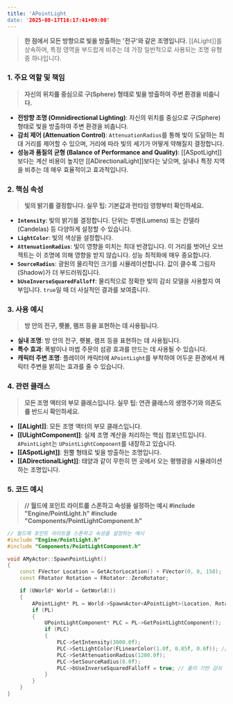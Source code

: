 ```yaml
---
title: 'APointLight
date: '2025-08-17T16:17:41+09:00'
---
```




> **한 점에서 모든 방향으로 빛을 방출하는 '전구'와 같은 조명입니다.** [[ALight]]를 상속하며, 특정 영역을 부드럽게 비추는 데 가장 일반적으로 사용되는 조명 유형 중 하나입니다.

### **1. 주요 역할 및 책임**
> **자신의 위치를 중심으로 구(Sphere) 형태로 빛을 방출하여 주변 환경을 비춥니다.**
* **전방향 조명 (Omnidirectional Lighting)**:
	자신의 위치를 중심으로 구(Sphere) 형태로 빛을 방출하여 주변 환경을 비춥니다.
* **감쇠 제어 (Attenuation Control)**:
	`AttenuationRadius`를 통해 빛이 도달하는 최대 거리를 제어할 수 있으며, 거리에 따라 빛의 세기가 어떻게 약해질지 결정합니다.
* **성능과 품질의 균형 (Balance of Performance and Quality)**:
	[[ASpotLight]]보다는 계산 비용이 높지만 [[ADirectionalLight]]보다는 낮으며, 실내나 특정 지역을 비추는 데 매우 효율적이고 효과적입니다.

### **2. 핵심 속성**
> **빛의 밝기를 결정합니다. 실무 팁: 기본값과 런타임 영향부터 확인하세요.**
* **`Intensity`**:
	빛의 밝기를 결정합니다. 단위는 루멘(Lumens) 또는 칸델라(Candelas) 등 다양하게 설정할 수 있습니다.
* **`LightColor`**:
	빛의 색상을 설정합니다.
* **`AttenuationRadius`**:
	빛이 영향을 미치는 최대 반경입니다. 이 거리를 벗어난 오브젝트는 이 조명에 의해 영향을 받지 않습니다. 성능 최적화에 매우 중요합니다.
* **`SourceRadius`**:
	광원의 물리적인 크기를 시뮬레이션합니다. 값이 클수록 그림자(Shadow)가 더 부드러워집니다.
* **`bUseInverseSquaredFalloff`**:
	물리적으로 정확한 빛의 감쇠 모델을 사용할지 여부입니다. `true`일 때 더 사실적인 결과를 보여줍니다.

### **3. 사용 예시**
> **방 안의 전구, 횃불, 램프 등을 표현하는 데 사용됩니다.**
* **실내 조명**:
	방 안의 전구, 횃불, 램프 등을 표현하는 데 사용됩니다.
* **특수 효과**:
	폭발이나 마법 주문의 섬광 효과를 만드는 데 사용될 수 있습니다.
* **캐릭터 주변 조명**:
	플레이어 캐릭터에 `APointLight`를 부착하여 어두운 환경에서 캐릭터 주변을 밝히는 효과를 줄 수 있습니다.

### **4. 관련 클래스**
> **모든 조명 액터의 부모 클래스입니다. 실무 팁: 연관 클래스의 생명주기와 의존도를 반드시 확인하세요.**
* **[[ALight]]**:
	모든 조명 액터의 부모 클래스입니다.
* **[[ULightComponent]]**:
	실제 조명 계산을 처리하는 핵심 컴포넌트입니다. `APointLight`는 `UPointLightComponent`를 내장하고 있습니다.
* **[[ASpotLight]]**:
	원뿔 형태로 빛을 방출하는 조명입니다.
* **[[ADirectionalLight]]**:
	태양과 같이 무한히 먼 곳에서 오는 평행광을 시뮬레이션하는 조명입니다.

### **5. 코드 예시**
> **// 월드에 포인트 라이트를 스폰하고 속성을 설정하는 예시 #include "Engine/PointLight.h" #include "Components/PointLightComponent.h"**
```cpp
// 월드에 포인트 라이트를 스폰하고 속성을 설정하는 예시
#include "Engine/PointLight.h"
#include "Components/PointLightComponent.h"

void AMyActor::SpawnPointLight()
{
    const FVector Location = GetActorLocation() + FVector(0, 0, 150);
    const FRotator Rotation = FRotator::ZeroRotator;

    if (UWorld* World = GetWorld())
    {
        APointLight* PL = World->SpawnActor<APointLight>(Location, Rotation);
        if (PL)
        {
            UPointLightComponent* PLC = PL->GetPointLightComponent();
            if (PLC)
            {
                PLC->SetIntensity(3000.0f);
                PLC->SetLightColor(FLinearColor(1.0f, 0.85f, 0.6f)); // 따뜻한 색감
                PLC->SetAttenuationRadius(1200.0f);
                PLC->SetSourceRadius(8.0f);
                PLC->bUseInverseSquaredFalloff = true; // 물리 기반 감쇠
            }
        }
    }
}
```

